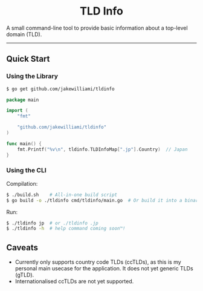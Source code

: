 <h1 align="center">TLD Info</h1>

A small command-line tool to provide basic information about a top-level domain (TLD).

---

## Quick Start

### Using the Library

```bash
$ go get github.com/jakewilliami/tldinfo
```

```go
package main

import (
	"fmt"

	"github.com/jakewilliami/tldinfo"
)

func main() {
	fmt.Printf("%v\n", tldinfo.TLDInfoMap[".jp"].Country)  // Japan
}
```

### Using the CLI

Compilation:
```bash
$ ./build.sh    # All-in-one build script
$ go build -o ./tldinfo cmd/tldinfo/main.go  # Or build it into a binary
```

Run:
```bash
$ ./tldinfo jp  # or ./tldinfo .jp
$ ./tldinfo -h  # help command coming soon™!
```

## Caveats

  - Currently only supports country code TLDs (ccTLDs), as this is my personal main usecase for the application.  It does not yet generic TLDs (gTLD).
  - Internationalised ccTLDs are not yet supported.
